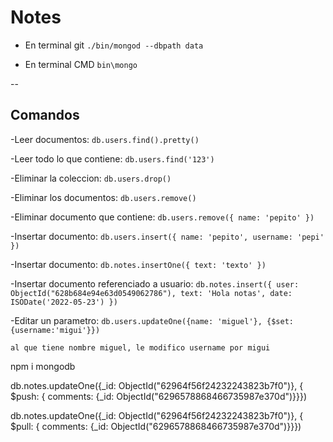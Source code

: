 # Notes

- En terminal git `./bin/mongod --dbpath data`

- En terminal CMD `bin\mongo`

--

## Comandos

-Leer documentos: `db.users.find().pretty()`

-Leer todo lo que contiene: `db.users.find('123')`

-Eliminar la coleccion: `db.users.drop()`

-Eliminar los documentos: `db.users.remove()`

-Eliminar documento que contiene: `db.users.remove({ name: 'pepito' })`

-Insertar documento: `db.users.insert({ name: 'pepito', username: 'pepi' })`

-Insertar documento: `db.notes.insertOne({ text: 'texto' })`

-Insertar documento referenciado a usuario: `db.notes.insert({ user: ObjectId("628b684e94e63d0549062786"), text: 'Hola notas', date: ISODate('2022-05-23') })`

-Editar un parametro: `db.users.updateOne({name: 'miguel'}, {$set: {username:'migui'}})`
        
    al que tiene nombre miguel, le modifico username por migui


npm i mongodb



db.notes.updateOne({_id: ObjectId("62964f56f24232243823b7f0")}, { $push: { comments: {_id: ObjectId("6296578868466735987e370d")}}})


 db.notes.updateOne({_id: ObjectId("62964f56f24232243823b7f0")}, { $pull: { comments: {_id: ObjectId("6296578868466735987e370d")}}})

